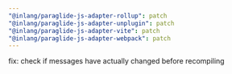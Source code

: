 ```yaml
---
"@inlang/paraglide-js-adapter-rollup": patch
"@inlang/paraglide-js-adapter-unplugin": patch
"@inlang/paraglide-js-adapter-vite": patch
"@inlang/paraglide-js-adapter-webpack": patch
---
```


fix: check if messages have actually changed before recompiling
